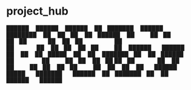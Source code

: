 # project_hub

██████  ██████   ██████       ██ ███████  ██████ ████████      ██   ██ ██    ██ ██████  
██   ██ ██   ██ ██    ██      ██ ██      ██         ██         ██   ██ ██    ██ ██   ██ 
██████  ██████  ██    ██      ██ █████   ██         ██         ███████ ██    ██ ██████  
██      ██   ██ ██    ██ ██   ██ ██      ██         ██         ██   ██ ██    ██ ██   ██ 
██      ██   ██  ██████   █████  ███████  ██████    ██ ███████ ██   ██  ██████  ██████  
                                                                                        
                                                                                        
